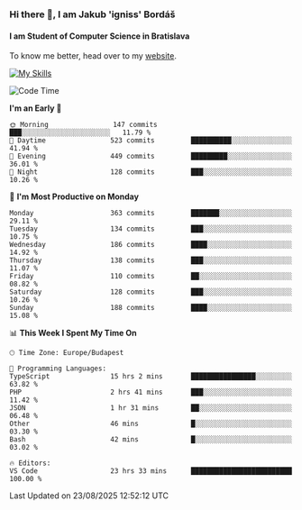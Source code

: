 ### Hi there 👋, I am Jakub 'igniss' Bordáš

#### I am Student of Computer Science in Bratislava
To know me better, head over to my [website](https://bordas.sk).

[![My Skills](https://skillicons.dev/icons?i=js,typescript,html,css,figma,svelte,vue,next,postgresql,nest,express,nodejs)](https://bordas.sk)


<!--START_SECTION:waka-->
![Code Time](http://img.shields.io/badge/Code%20Time-2%2C062%20hrs%2050%20mins-blue)

**I'm an Early 🐤** 

```text
🌞 Morning                147 commits         ███░░░░░░░░░░░░░░░░░░░░░░   11.79 % 
🌆 Daytime                523 commits         ██████████░░░░░░░░░░░░░░░   41.94 % 
🌃 Evening                449 commits         █████████░░░░░░░░░░░░░░░░   36.01 % 
🌙 Night                  128 commits         ███░░░░░░░░░░░░░░░░░░░░░░   10.26 % 
```
📅 **I'm Most Productive on Monday** 

```text
Monday                   363 commits         ███████░░░░░░░░░░░░░░░░░░   29.11 % 
Tuesday                  134 commits         ███░░░░░░░░░░░░░░░░░░░░░░   10.75 % 
Wednesday                186 commits         ████░░░░░░░░░░░░░░░░░░░░░   14.92 % 
Thursday                 138 commits         ███░░░░░░░░░░░░░░░░░░░░░░   11.07 % 
Friday                   110 commits         ██░░░░░░░░░░░░░░░░░░░░░░░   08.82 % 
Saturday                 128 commits         ███░░░░░░░░░░░░░░░░░░░░░░   10.26 % 
Sunday                   188 commits         ████░░░░░░░░░░░░░░░░░░░░░   15.08 % 
```


📊 **This Week I Spent My Time On** 

```text
🕑︎ Time Zone: Europe/Budapest

💬 Programming Languages: 
TypeScript               15 hrs 2 mins       ████████████████░░░░░░░░░   63.82 % 
PHP                      2 hrs 41 mins       ███░░░░░░░░░░░░░░░░░░░░░░   11.42 % 
JSON                     1 hr 31 mins        ██░░░░░░░░░░░░░░░░░░░░░░░   06.48 % 
Other                    46 mins             █░░░░░░░░░░░░░░░░░░░░░░░░   03.30 % 
Bash                     42 mins             █░░░░░░░░░░░░░░░░░░░░░░░░   03.02 % 

🔥 Editors: 
VS Code                  23 hrs 33 mins      █████████████████████████   100.00 % 
```


 Last Updated on 23/08/2025 12:52:12 UTC
<!--END_SECTION:waka-->
